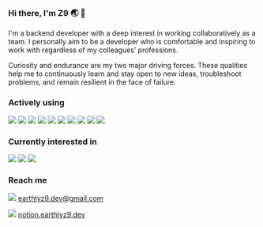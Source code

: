 ### Hi there, I'm Z9 🌏 👋

<!--
**EarthlyZ9/EarthlyZ9** is a ✨ _special_ ✨ repository because its `README.md` (this file) appears on your GitHub profile.

Here are some ideas to get you started:

- 🔭 I’m currently working on ...
- 🌱 I’m currently learning ...
- 👯 I’m looking to collaborate on ...
- 🤔 I’m looking for help with ...
- 💬 Ask me about ...
- 📫 How to reach me: ...
- 😄 Pronouns: ...
- ⚡ Fun fact: ...
-->

I'm a backend developer with a deep interest in working collaboratively as a team. I personally aim to be a developer who is comfortable and inspiring to work with regardless of my colleagues’ professions.

Curiosity and endurance are my two major driving forces. These qualities help me to continuously learn and stay open to new ideas, troubleshoot problems, and remain resilient in the face of failure.

### Actively using
<img src="https://img.shields.io/badge/-Python-3776AB?style=flat&logo=Python&logoColor=white"/> <img src="https://img.shields.io/badge/-Django-092E20?style=flat&logo=django&logoColor=white"/> <img src="https://img.shields.io/badge/-PostgreSQL-4169E1?style=flat&logo=postgresql&logoColor=white"/> <img src="https://img.shields.io/badge/-Amazon AWS-232F3E?style=flat&logo=amazonwebservices&logoColor=white"/>
 <img src="https://img.shields.io/badge/-PyCharm-000000?style=flat&logo=pycharm&logoColor=white"/> <img src="https://img.shields.io/badge/-rabbitmq-FF6600?style=flat&logo=rabbitmq&logoColor=white"/> <img src="https://img.shields.io/badge/-Celery-37814A?style=flat&logo=Celery&logoColor=white"/> <img src="https://img.shields.io/badge/-Ruff-D7FF64?style=flat&logo=Ruff&logoColor=black"/> <img src="https://img.shields.io/badge/-Polars-CD792C?style=flat&logo=Polars&logoColor=white"/> <img src="https://img.shields.io/badge/-Docker-2496ED?style=flat&logo=Docker&logoColor=white"/>

### Currently interested in
<img src="https://img.shields.io/badge/-Spring-6DB33F?style=flat&logo=Spring&logoColor=white"/> <img src="https://img.shields.io/badge/-Rust-000000?style=flat&logo=Rust&logoColor=white"/> <img src="https://img.shields.io/badge/-Supabase-3FCF8E?style=flat&logo=Supabase&logoColor=white"/>


### Reach me
<img src="https://img.shields.io/badge/-Gmail-EA4335?style=flat&logo=gmail&logoColor=white"/> earthlyz9.dev@gmail.com

<img src="https://img.shields.io/badge/-Notion Blog-000000?style=flat&logo=Notion&logoColor=white"/> [notion.earthlyz9.dev](notion.earthlyz9.dev)
